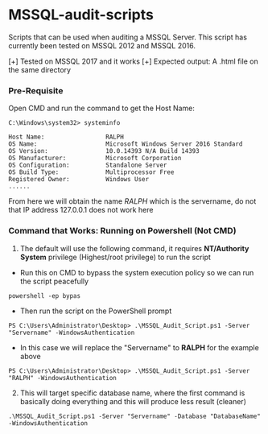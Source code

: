 # MSSQL-audit-scripts

Scripts that can be used when auditing a MSSQL Server.
This script has currently been tested on MSSQL 2012 and MSSQL 2016.

[+] Tested on MSSQL 2017 and it works
[+] Expected output: A .html file on the same directory

### Pre-Requisite
Open CMD and run the command to get the Host Name:
```
C:\Windows\system32> systeminfo
```
```
Host Name:                 RALPH
OS Name:                   Microsoft Windows Server 2016 Standard
OS Version:                10.0.14393 N/A Build 14393
OS Manufacturer:           Microsoft Corporation
OS Configuration:          Standalone Server
OS Build Type:             Multiprocessor Free
Registered Owner:          Windows User
......
```

From here we will obtain the name *RALPH* which is the servername, do not that IP address 127.0.0.1 does not work here

### Command that Works: Running on Powershell (Not CMD)
1. The default will use the following command, it requires **NT/Authority System** privilege (Highest/root privilege) to run the script
- Run this on CMD to bypass the system execution policy so we can run the script peacefully
```
powershell -ep bypas
```
- Then run the script on the PowerShell prompt
```
PS C:\Users\Administrator\Desktop> .\MSSQL_Audit_Script.ps1 -Server "Servername" -WindowsAuthentication
```
- In this case we will replace the "Servername" to **RALPH** for the example above
```
PS C:\Users\Administrator\Desktop> .\MSSQL_Audit_Script.ps1 -Server "RALPH" -WindowsAuthentication
```

2. This will target specific database name, where the first command is basically doing everything and this will produce less result (cleaner)
```
.\MSSQL_Audit_Script.ps1 -Server "Servername" -Database "DatabaseName" -WindowsAuthentication
```
